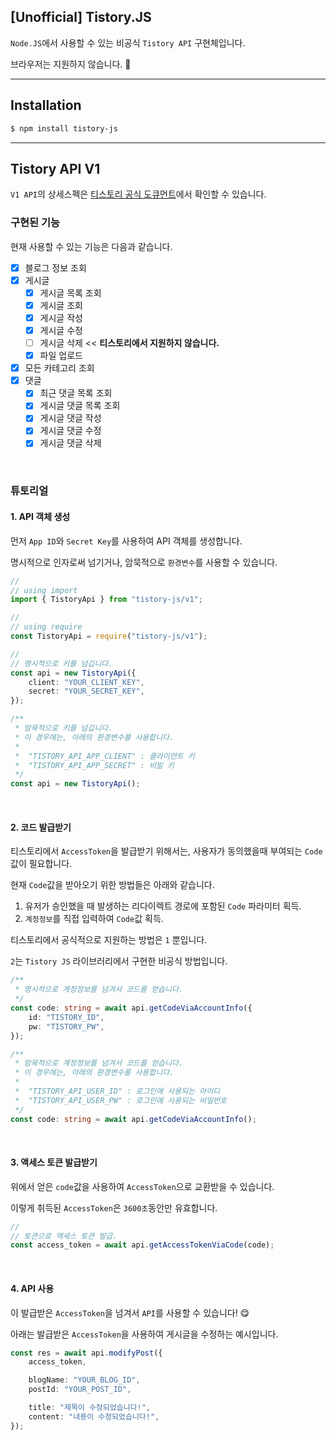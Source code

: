 ## [Unofficial] Tistory.JS

`Node.JS`에서 사용할 수 있는 비공식 `Tistory API` 구현체입니다.

브라우저는 지원하지 않습니다. 🙅

---

## Installation

```bash
$ npm install tistory-js
```

---

## Tistory API V1

`V1 API`의 상세스펙은 [티스토리 공식 도큐먼트](https://tistory.github.io/document-tistory-apis/)에서 확인할 수 있습니다.

### 구현된 기능

현재 사용할 수 있는 기능은 다음과 같습니다.

-   [x] 블로그 정보 조회
-   [x] 게시글
    -   [x] 게시글 목록 조회
    -   [x] 게시글 조회
    -   [x] 게시글 작성
    -   [x] 게시글 수정
    -   [ ] 게시글 삭제 << **티스토리에서 지원하지 않습니다.**
    -   [x] 파일 업로드
-   [x] 모든 카테고리 조회
-   [x] 댓글
    -   [x] 최근 댓글 목록 조회
    -   [x] 게시글 댓글 목록 조회
    -   [x] 게시글 댓글 작성
    -   [x] 게시글 댓글 수정
    -   [x] 게시글 댓글 삭제

<br/>

### 튜토리얼

#### 1. API 객체 생성

먼저 `App ID`와 `Secret Key`를 사용하여 API 객체를 생성합니다.

명시적으로 인자로써 넘기거나, 암묵적으로 `환경변수`를 사용할 수 있습니다.

```ts
//
// using import
import { TistoryApi } from "tistory-js/v1";

//
// using require
const TistoryApi = require("tistory-js/v1");

//
// 명시적으로 키를 넘깁니다.
const api = new TistoryApi({
    client: "YOUR_CLIENT_KEY",
    secret: "YOUR_SECRET_KEY",
});

/**
 * 암묵적으로 키를 넘깁니다.
 * 이 경우에는, 아래의 환경변수를 사용합니다.
 *
 *  "TISTORY_API_APP_CLIENT" : 클라이언트 키
 *  "TISTORY_API_APP_SECRET" : 비밀 키
 */
const api = new TistoryApi();
```

<br/>

#### 2. 코드 발급받기

티스토리에서 `AccessToken`을 발급받기 위해서는, 사용자가 동의했을때 부여되는 `Code`값이 필요합니다.

현재 `Code`값을 받아오기 위한 방법들은 아래와 같습니다.

1. 유저가 승인했을 때 발생하는 리다이렉트 경로에 포함된 `Code` 파라미터 획득.
2. `계정정보`를 직접 입력하여 `Code`값 획득.

티스토리에서 공식적으로 지원하는 방법은 `1` 뿐입니다.

`2`는 `Tistory JS` 라이브러리에서 구현한 비공식 방법입니다.

```ts
/**
 * 명시적으로 계정정보를 넘겨서 코드를 얻습니다.
 */
const code: string = await api.getCodeViaAccountInfo({
    id: "TISTORY_ID",
    pw: "TISTORY_PW",
});

/**
 * 암묵적으로 계정정보를 넘겨서 코드를 얻습니다.
 * 이 경우에는, 아래의 환경변수를 사용합니다.
 *
 *  "TISTORY_API_USER_ID" : 로그인에 사용되는 아이디
 *  "TISTORY_API_USER_PW" : 로그인에 사용되는 비밀번호
 */
const code: string = await api.getCodeViaAccountInfo();
```

<br/>

#### 3. 액세스 토큰 발급받기

위에서 얻은 `code`값을 사용하여 `AccessToken`으로 교환받을 수 있습니다.

이렇게 취득된 `AccessToken`은 `3600초`동안만 유효합니다.

```ts
//
// 토큰으로 액세스 토큰 발급.
const access_token = await api.getAccessTokenViaCode(code);
```

<br/>

#### 4. API 사용

이 발급받은 `AccessToken`을 넘겨서 `API`를 사용할 수 있습니다! 😋

아래는 발급받은 `AccessToken`을 사용하여 게시글을 수정하는 예시입니다.

```ts
const res = await api.modifyPost({
    access_token,

    blogName: "YOUR_BLOG_ID",
    postId: "YOUR_POST_ID",

    title: "제목이 수정되었습니다!",
    content: "내용이 수정되었습니다!",
});
```
